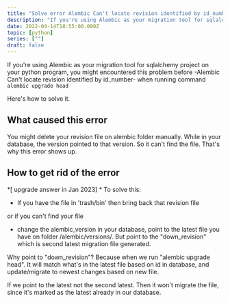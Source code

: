 ```yaml
---
title: "Solve error Alembic Can't locate revision identified by id_number"
description: "If you're using Alembic as your migration tool for sqlalchemy project on your python program, you might encountered this problem before -Alembic Can't locate revision identified by id_number- here's how to solve it."
date: 2022-04-14T18:55:00.000Z
topic: [python]
series: [""]
draft: false
---
```

If you're using Alembic as your migration tool for sqlalchemy project on your python program, you might encountered this problem before -Alembic Can't locate revision identified by id_number- when running command `alembic upgrade head` 

Here's how to solve it.

## What caused this error
You might delete your revision file on alembic folder manually. While in your database, the version pointed to that version. So it can't find the file. That's why this error shows up.

## How to get rid of the error
*[ upgrade answer in Jan 2023]  *
To solve this:
- If you have the file in 'trash/bin' then bring back that revision file

or if you can't find your file

- change the alembic_version in your database, point to the latest file you have on folder /alembic/versions/. But point to the "down_revision" which is second latest migration file generated. 

Why point to "down_revision"? Because when we run "alembic upgrade head". It will match what's in the latest file based on id in database, and update/migrate to newest changes based on new file.

If we point to the latest not the second latest. Then it won't migrate the file, since it's marked as the latest already in our database.





